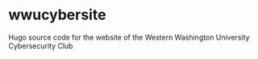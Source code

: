 # wwucybersite
Hugo source code for the website of the Western Washington University Cybersecurity Club
